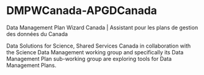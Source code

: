 # DMPWCanada-APGDCanada
Data Management Plan Wizard Canada | Assistant pour les plans de gestion des données du Canada

Data Solutions for Science, Shared Services Canada in collaboration with the Science Data Management working group and specifically its Data Management Plan sub-working group are exploring tools for Data Management Plans.
